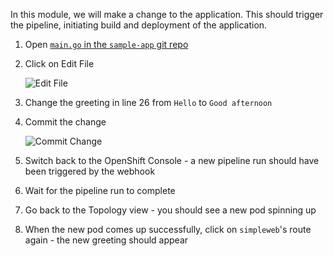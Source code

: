 In this module, we will make a change to the application. This should trigger the pipeline, initiating build and deployment of the application.

01. Open [`main.go` in the `sample-app` git repo]({{GIT_URL}}/{{USER_ID}}/sample-app/src/branch/main/main.go)

01. Click on Edit File

	![Edit File](/workshop/cicd-workshop/asset/images/edit_file.png)

01. Change the greeting in line 26 from `Hello` to `Good afternoon`

01. Commit the change

	![Commit Change](/workshop/cicd-workshop/asset/images/commit_change.png)

01. Switch back to the OpenShift Console - a new pipeline run should have been triggered by the webhook

01. Wait for the pipeline run to complete

01. Go back to the Topology view - you should see a new pod spinning up

01. When the new pod comes up successfully, click on `simpleweb`'s route again - the new greeting should appear
